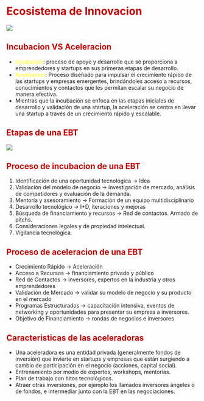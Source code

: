 # <span style="color:#c00000">Ecosistema de Innovacion</span> 

![](https://lh7-us.googleusercontent.com/Lp7CJu1ady_lNIBurb2-YMRqhgb_tCjOe63y25xN_jbXnpmjQfSbshyvB9Y6ugbPaEkw98A4o1FKU7t4NYDpo4i2pwpFr_WtUvRMT4qGFJl2IN0_LOB-oLh08HjOWrcBecH-1v58_SKDdZzXSAu2A5yvRg=nw)

## <span style="color:#c00000">Incubacion VS Aceleracion</span> 

- <span style="color:#ffff00">Incubacion</span>: proceso de apoyo y desarrollo que se proporciona a emprendedores y startups en sus primeras etapas de desarrollo.
- <span style="color:#ffff00">Aceleracion</span>: Proceso diseñado para impulsar el crecimiento rápido de las startups y empresas emergentes, brindándoles acceso a recursos, conocimientos y contactos que les permitan escalar su negocio de manera efectiva.
- Mientras que la incubación se enfoca en las etapas iniciales de desarrollo y validación de una startup, la aceleración se centra en llevar una startup a través de un crecimiento rápido y escalable.

## <span style="color:#c00000">Etapas de una EBT</span> 

![](https://lh7-us.googleusercontent.com/n3ebJs_9-dd8Lsf95jSV1EcC4jEdPsRV9_KO73LaJD1srTDUkMe4tsk3iZqtT5Kl-f3_7rSDqvD_62EGrJH0GsYUB73grMF3LFfAxKrh1Ip3eJY2W-BHbWXMe8ATm_abyrVfTqZhrkTEVk5-nkUMvlAFgg=nw)

## <span style="color:#c00000">Proceso de incubacion de una EBT</span>

1. Identificación de una oportunidad tecnológica → Idea
2. Validación del modelo de negocio → investigación de mercado, análisis de competidores y evaluación de la demanda. 
3. Mentoría y asesoramiento → Formación de un equipo multidisciplinario
4. Desarrollo tecnológico → I+D, iteraciones y mejoras
5. Búsqueda de financiamiento y recursos → Red de contactos. Armado de pitchs.
6. Consideraciones legales y de propiedad intelectual.
7. Vigilancia tecnológica.

## <span style="color:#c00000">Proceso de aceleracion de una EBT</span> 

- Crecimiento Rápido → Aceleración
- Acceso a Recursos → financiamiento privado y público
- Red de Contactos → inversores, expertos en la industria y otros emprendedores
- Validación de Mercado → validar su modelo de negocio y su producto en el mercado
- Programas Estructurados → capacitación intensiva, eventos de networking y oportunidades para presentar su empresa a inversores.
- Objetivo de Financiamiento → rondas de negocios e inversores

## <span style="color:#c00000">Caracteristicas de las aceleradoras</span> 

- Una aceleradora es una entidad privada (generalmente fondos de inversión) que invierte en startups y empresas que están surgiendo a cambio de participación en el negocio (acciones, capital social). 
- Entrenamiento por medio de expertos, workshops, mentorías.
- Plan de trabajo con hitos tecnológicos.
- Atraer otras inversiones, por ejemplo los llamados inversores ángeles o de fondos, e intermediar junto con la EBT en las negociaciones.